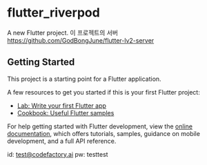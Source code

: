 # flutter_riverpod

A new Flutter project.
이 프로젝트의 서버
https://github.com/GodBongJune/flutter-lv2-server


## Getting Started

This project is a starting point for a Flutter application.

A few resources to get you started if this is your first Flutter project:

- [Lab: Write your first Flutter app](https://docs.flutter.dev/get-started/codelab)
- [Cookbook: Useful Flutter samples](https://docs.flutter.dev/cookbook)

For help getting started with Flutter development, view the
[online documentation](https://docs.flutter.dev/), which offers tutorials,
samples, guidance on mobile development, and a full API reference.


id: test@codefactory.ai
pw: testtest